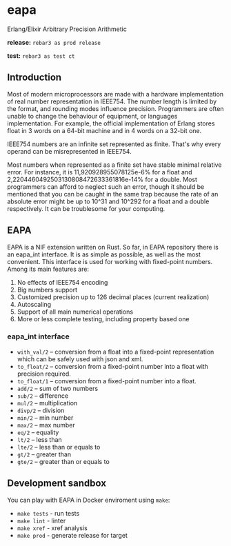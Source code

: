 # eapa
Erlang/Elixir Arbitrary Precision Arithmetic

**release:**
`rebar3 as prod release`

**test:**
`rebar3 as test ct`

## Introduction

Most of modern microprocessors are made with a hardware implementation of real number representation in IEEE754. The number length is limited by the format, and rounding modes influence precision. Programmers are often unable to change the behaviour of equipment, or languages implementation. For example, the official implementation of Erlang stores float in 3 words on a 64-bit machine and in 4 words on a 32-bit one.

IEEE754 numbers are an infinite set represented as finite. That's why every operand can be misrepresented in IEEE754.

Most numbers when represented as a finite set have stable minimal relative error. For instance, it is 11,920928955078125e-6% for a float and 2,2204460492503130808472633361816e-14% for a double. Most programmers can afford to neglect such an error, though it should be mentioned that you can be caught in the same trap because the rate of an absolute error might be up to 10^31 and 10^292 for a float and a double respectively. It can be troublesome for your computing.

## EAPA
EAPA is a NIF extension written on Rust. So far, in EAPA repository there is an eapa_int interface. It is as simple as possible, as well as the most convenient. This interface is used for working with fixed-point numbers. Among its main features are:
1. No effects of IEEE754 encoding 	
1. Big numbers support 	
1. Customized precision up to 126 decimal places (current realization)
1. Autoscaling
1. Support of all main numerical operations
1. More or less complete testing, including property based one

### eapa_int interface
* `with_val/2` – conversion from a float into a fixed-point representation which can be safely used with json and xml. 
* `to_float/2` – conversion from a fixed-point number into a float with precision required.
* `to_float/1` – conversion from a fixed-point number into a float. 	
* `add/2` – sum of two numbers
* `sub/2` – difference
* `mul/2` – multiplication
* `divp/2` – division
* `min/2` – min number
* `max/2` – max number
* `eq/2` – equality
* `lt/2` – less than 	
* `lte/2` – less than or equals to
* `gt/2` – greater than
* `gte/2` – greater than or equals to

## Development sandbox
You can play with EAPA in Docker enviroment using `make`:
* `make tests` - run tests
* `make lint` - linter
* `make xref` - xref analysis
* `make prod` - generate release for target

